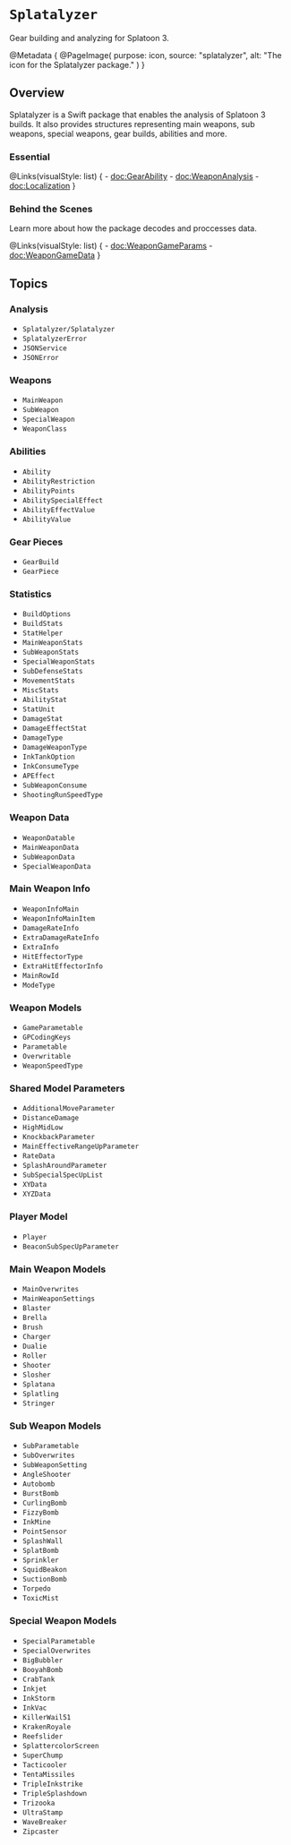 # ``Splatalyzer``

Gear building and analyzing for Splatoon 3.

@Metadata {
    @PageImage(
        purpose: icon,
        source: "splatalyzer",
        alt: "The icon for the Splatalyzer package."
    )
}

## Overview

Splatalyzer is a Swift package that enables the analysis of Splatoon 3 builds. It also provides structures representing main weapons, sub weapons, special weapons, gear builds, abilities and more. 

### Essential

@Links(visualStyle: list) {
    - <doc:GearAbility>
    - <doc:WeaponAnalysis>
    - <doc:Localization>
}

### Behind the Scenes

Learn more about how the package decodes and proccesses data.

@Links(visualStyle: list) {
    - <doc:WeaponGameParams>
    - <doc:WeaponGameData>
}

## Topics

### Analysis
- ``Splatalyzer/Splatalyzer``
- ``SplatalyzerError``
- ``JSONService``
- ``JSONError``

### Weapons
- ``MainWeapon``
- ``SubWeapon``
- ``SpecialWeapon``
- ``WeaponClass``

### Abilities

- ``Ability``
- ``AbilityRestriction``
- ``AbilityPoints``
- ``AbilitySpecialEffect``
- ``AbilityEffectValue``
- ``AbilityValue``

### Gear Pieces
- ``GearBuild``
- ``GearPiece``

### Statistics
- ``BuildOptions``
- ``BuildStats``
- ``StatHelper``
- ``MainWeaponStats``
- ``SubWeaponStats``
- ``SpecialWeaponStats``
- ``SubDefenseStats``
- ``MovementStats``
- ``MiscStats``
- ``AbilityStat``
- ``StatUnit``
- ``DamageStat``
- ``DamageEffectStat``
- ``DamageType``
- ``DamageWeaponType``
- ``InkTankOption``
- ``InkConsumeType``
- ``APEffect``
- ``SubWeaponConsume``
- ``ShootingRunSpeedType``

### Weapon Data
- ``WeaponDatable``
- ``MainWeaponData``
- ``SubWeaponData``
- ``SpecialWeaponData``

### Main Weapon Info
- ``WeaponInfoMain``
- ``WeaponInfoMainItem``
- ``DamageRateInfo``
- ``ExtraDamageRateInfo``
- ``ExtraInfo``
- ``HitEffectorType``
- ``ExtraHitEffectorInfo``
- ``MainRowId``
- ``ModeType``

### Weapon Models
- ``GameParametable``
- ``GPCodingKeys``
- ``Parametable``
- ``Overwritable``
- ``WeaponSpeedType``

### Shared Model Parameters
- ``AdditionalMoveParameter``
- ``DistanceDamage``
- ``HighMidLow``
- ``KnockbackParameter``
- ``MainEffectiveRangeUpParameter``
- ``RateData``
- ``SplashAroundParameter``
- ``SubSpecialSpecUpList``
- ``XYData``
- ``XYZData``

### Player Model
- ``Player``
- ``BeaconSubSpecUpParameter``

### Main Weapon Models
- ``MainOverwrites``
- ``MainWeaponSettings``
- ``Blaster``
- ``Brella``
- ``Brush``
- ``Charger``
- ``Dualie``
- ``Roller``
- ``Shooter``
- ``Slosher``
- ``Splatana``
- ``Splatling``
- ``Stringer``

### Sub Weapon Models
- ``SubParametable``
- ``SubOverwrites``
- ``SubWeaponSetting``
- ``AngleShooter``
- ``Autobomb``
- ``BurstBomb``
- ``CurlingBomb``
- ``FizzyBomb``
- ``InkMine``
- ``PointSensor``
- ``SplashWall``
- ``SplatBomb``
- ``Sprinkler``
- ``SquidBeakon``
- ``SuctionBomb``
- ``Torpedo``
- ``ToxicMist``

### Special Weapon Models
- ``SpecialParametable``
- ``SpecialOverwrites``
- ``BigBubbler``
- ``BooyahBomb``
- ``CrabTank``
- ``Inkjet``
- ``InkStorm``
- ``InkVac``
- ``KillerWail51``
- ``KrakenRoyale``
- ``Reefslider``
- ``SplattercolorScreen``
- ``SuperChump``
- ``Tacticooler``
- ``TentaMissiles``
- ``TripleInkstrike``
- ``TripleSplashdown``
- ``Trizooka``
- ``UltraStamp``
- ``WaveBreaker``
- ``Zipcaster``
